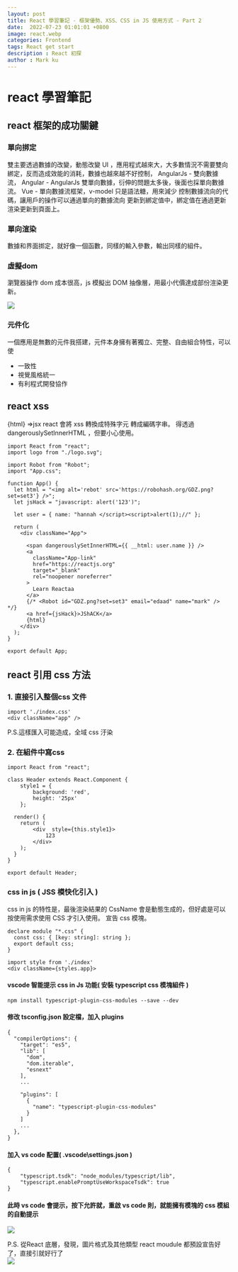 ```yaml
---
layout: post
title: React 學習筆記 - 框架優勢、XSS、CSS in JS 使用方式 - Part 2 
date:  2022-07-23 01:01:01 +0800
image: react.webp
categories: Frontend
tags: React get start
description : React 初探
author : Mark ku
---
```

# react 學習筆記
## react 框架的成功關鍵
### 單向挷定
雙主要透過數據的改變，動態改變 UI ，應用程式越來大，大多數情況不需要雙向綁定，反而造成效能的消耗，數據也越來越不好控制，
AngularJs - 雙向數據流，
Angular - AngularJs 雙單向數據，衍伸的問題太多後，後面也採單向數據流。 
Vue - 單向數據流框架，v-model 只是語法糖，用來減少 控制數據流向的代碼，讓用戶的操作可以通過單向的數據流向 更新到綁定值中，綁定值在通過更新渲染更新到頁面上。

### 單向渲染
數據和界面挷定，就好像一個函數，同樣的輸入參數，輸出同樣的組件。

### 虛擬dom 
瀏覽器操作 dom 成本很高，js 模擬出 DOM 抽像層，用最小代價達成部份渲染更新。

![](https://i.imgur.com/WUh2W3r.png)

### 元件化
一個應用是無數的元件我搭建，元件本身擁有著獨立、完整、自由組合特性，可以使  
* 一致性
* 視覺風格統一
* 有利程式開發協作

## react xss 
{html} =>jsx react 會將 xss 轉換成特殊字元  轉成編碼字串。
得透過 dangerouslySetInnerHTML ，但要小心使用。

```
import React from "react";
import logo from "./logo.svg";

import Robot from "Robot";
import "App.css";

function App() {
  let html = "<img alt='rebot' src='https://robohash.org/GDZ.png?set=set3'} />";
  let jsHack = "javascript: alert('123')";  

  let user = { name: "hannah </script><script>alert(1);//" };

  return (
    <div className="App">      

      <span dangerouslySetInnerHTML={{ __html: user.name }} />
      <a
        className="App-link"
        href="https://reactjs.org"
        target="_blank"
        rel="noopener noreferrer"
      >
        Learn Reactaa
      </a>
      {/* <Robot id="GDZ.png?set=set3" email="edaad" name="mark" /> */}
      <a href={jsHack}>JShACK</a>
      {html}
    </div>
  );
}

export default App;
```   
    
##  react 引用 css  方法
### 1. 直接引入整個css 文件
```
import './index.css'
<div className="app" />
```
P.S.這樣匯入可能造成，全域 css 汙染  

### 2. 在組件中寫css
```
import React from "react";

class Header extends React.Component {
	style1 = {
		background: 'red',
		height: '25px'
	};	
	 	
  render() {
    return (
		<div  style={this.style1}>		
			123
		</div>
    );
  }
}

export default Header;
```

### css in js ( JSS 模快化引入 )
css in js 的特性是，最後渲染結果的 CssName 會是動態生成的，但好處是可以按使用需求使用 CSS 才引入使用。
宣告 css 模塊。

```
declare module "*.css" {
  const css: { [key: string]: string };
  export default css;
}
```

```
import style from './index'
<div className={styles.app}>
```

#### vscode 智能提示 css in Js 功能( 安裝 typescript css 模塊組件 )

```
npm install typescript-plugin-css-modules --save --dev
```
#### 修改 tsconfig.json 設定檔，加入 plugins
```
{
  "compilerOptions": {
    "target": "es5",
    "lib": [
      "dom",
      "dom.iterable",
      "esnext"
    ],
    ...
  
    "plugins": [
      {
        "name": "typescript-plugin-css-modules"
      }
    ]
    ...
  },
}
```
#### 加入 vs code 配置( .vscode\settings.json )
```
{
	"typescript.tsdk": "node_modules/typescript/lib",
	"typescript.enablePromptUseWorkspaceTsdk": true
}
```
#### 此時 vs code 會提示，按下允許就，重啟 vs code 則，就能擁有模塊的 css 模組的自動提示

![](https://i.imgur.com/rDoTdb4.png)

P.S. 從React 底層，發現，圖片格式及其他類型 react moudule 都預設宣告好了，直接引就好行了  
![](https://i.imgur.com/xwbguAU.png)
